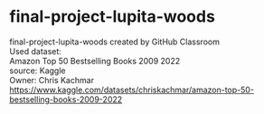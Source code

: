 # final-project-lupita-woods
final-project-lupita-woods created by GitHub Classroom  
Used dataset:  
Amazon Top 50 Bestselling Books 2009 2022  
source: Kaggle  
Owner: Chris Kachmar  
https://www.kaggle.com/datasets/chriskachmar/amazon-top-50-bestselling-books-2009-2022  
